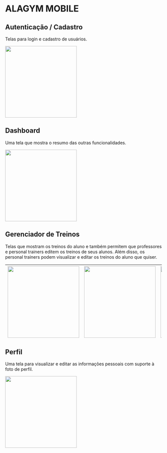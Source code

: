 # ALAGYM MOBILE

## Autenticação / Cadastro

Telas para login e cadastro de usuários.

<img src='./screenshot/autenticacao.gif' width='230'>

## Dashboard

Uma tela que mostra o resumo das outras funcionalidades.

<img src='./screenshot/dashboard.jpeg' width='230'>

## Gerenciador de Treinos

Telas que mostram os treinos do aluno e também permitem que professores e personal trainers editem os treinos de seus alunos. Além disso, os personal trainers podem visualizar e editar os treinos do aluno que quiser.

| <img src='./screenshot/listaTreino.gif' width='230'> | <img src='./screenshot/editorTreino.gif' width='230'> | <img src='./screenshot/listaDeExercicios.jpeg' width='230'> |
| ---------------------------------------------------- | ----------------------------------------------------- | ----------------------------------------------------------- |


## Perfil

Uma tela para visualizar e editar as informações pessoais com suporte à foto de perfil.

<img src='./screenshot/perfil.jpeg' width='230'>
